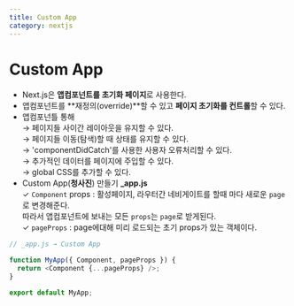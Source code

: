 ```yaml
---
title: Custom App
category: nextjs
---
```


# Custom App

- Next.js은 **앱컴포넌트를 초기화 페이지**로 사용한다.
- 앱컴포넌트를 **재정의(override)**할 수 있고 **페이지 초기화를 컨트롤**할 수 있다.
- 앱컴포넌틀 통해  
  → 페이지들 사이간 레이아웃을 유지할 수 있다.  
  → 페이지들 이동(탐색)할 때 상태를 유지할 수 있다.  
  → 'componentDidCatch'를 사용한 사용자 오류처리할 수 있다.  
  → 추가적인 데이터를 페이지에 주입할 수 있다.  
  → global CSS를 추가할 수 있다.
- Custom App(**청사진**) 만들기 **\_app.js**  
  ✓ `Component` props : 활성페이지, 라우터간 네비게이트를 할때 마다 새로운 `page`로 변경해준다.  
  따라서 앱컴포넌트에 보내는 모든 `props`는 `page`로 받게된다.  
  ✓ `pageProps` : page에대해 미리 로드되는 초기 props가 있는 객체이다.

```javascript
// _app.js → Custom App

function MyApp({ Component, pageProps }) {
  return <Component {...pageProps} />;
}

export default MyApp;
```

